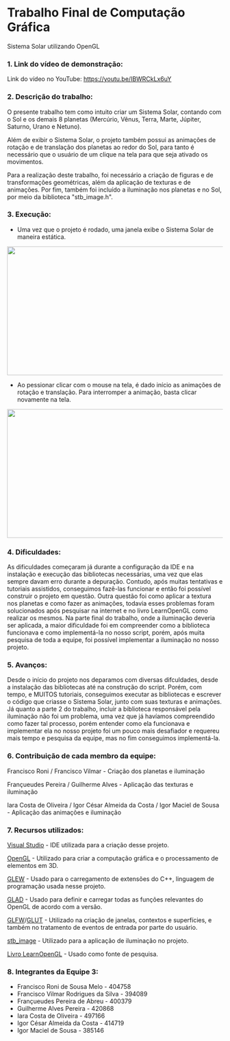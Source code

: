 # Trabalho Final de Computação Gráfica

Sistema Solar utilizando OpenGL

### 1. Link do vídeo de demonstração:

Link do vídeo no YouTube: https://youtu.be/IBWRCkLx6uY

### 2. Descrição do trabalho:

O presente trabalho tem como intuito criar um Sistema Solar, contando com o Sol e os demais 8 planetas (Mercúrio, Vênus, Terra, Marte, Júpiter, Saturno, Urano e Netuno).

Além de exibir o Sistema Solar, o projeto também possui as animações de rotação e de translação dos planetas ao redor do Sol, para tanto é necessário que o usuário de um clique na tela para que seja ativado os movimentos.

Para a realização deste trabalho, foi necessário a criação de figuras e de transformações geométricas, além da aplicação de texturas e de animações. Por fim, também foi incluído a iluminação nos planetas e no Sol, por meio da biblioteca "stb_image.h".

### 3. Execução:

- Uma vez que o projeto é rodado, uma janela exibe o Sistema Solar de maneira estática.

<img src="https://user-images.githubusercontent.com/58275584/179322529-80ce9b32-4352-4c74-83c5-00ce435b4d87.png"  width="800" height="300" />

- Ao pessionar clicar com o mouse na tela, é dado início as animações de rotação e translação. Para interromper a animação, basta clicar novamente na tela.

<img src="https://user-images.githubusercontent.com/58275584/179322600-31cf4775-31bd-403d-8aa2-919dfea54d4e.png"  width="800" height="300" />

### 4. Dificuldades:

As dificuldades começaram já durante a configuração da IDE e na instalação e execução das bibliotecas necessárias, uma vez que elas sempre davam erro durante a depuração. Contudo, após muitas tentativas e tutoriais assistidos, conseguimos fazê-las funcionar e então foi possível construir o projeto em questão. Outra questão foi como aplicar a textura nos planetas e como fazer as animações, todavia esses problemas foram solucionados após pesquisar na internet e no livro LearnOpenGL como realizar os mesmos. Na parte final do trabalho, onde a iluminação deveria ser aplicada, a maior dificuldade foi em compreender como a biblioteca funcionava e como implementá-la no nosso script, porém, após muita pesquisa de toda a equipe, foi possível implementar a iluminação no nosso projeto.

### 5. Avanços:

Desde o início do projeto nos deparamos com diversas difculdades, desde a instalação das bibliotecas até na construção do script. Porém, com tempo, e MUITOS tutoriais, conseguimos executar as bibliotecas e escrever o código que criasse o Sistema Solar, junto com suas texturas e animações. Já quanto a parte 2 do trabalho, incluir a biblioteca responsável pela iluminação não foi um problema, uma vez que já havíamos compreendido como fazer tal processo, porém entender como ela funcionava e implementar ela no nosso projeto foi um pouco mais desafiador e requereu mais tempo e pesquisa da equipe, mas no fim conseguimos implementá-la.

### 6. Contribuição de cada membro da equipe:

Francisco Roni / Francisco Vilmar - Criação dos planetas e iluminação

Françueudes Pereira / Guilherme Alves - Aplicação das texturas e iluminação

Iara Costa de Oliveira / Igor César Almeida da Costa / Igor Maciel de Sousa - Aplicação das animações e iluminação

### 7. Recursos utilizados:

[Visual Studio](https://visualstudio.microsoft.com/pt-br/vs/) - IDE utilizada para a criação desse projeto.

[OpenGL](https://www.opengl.org/) - Utilizado para criar a computação gráfica e o processamento de elementos em 3D.

[GLEW](http://glew.sourceforge.net/) - Usado para o carregamento de extensões do C++, linguagem de programação usada nesse projeto.

[GLAD](https://glad.dav1d.de/) - Usado para definir e carregar todas as funções relevantes do OpenGL de acordo com a versão.

[GLFW](https://www.glfw.org/)/[GLUT](https://www.opengl.org/resources/libraries/glut/glut_downloads.php) - Utilizado na criação de janelas, contextos e superfícies, e também no tratamento de eventos de entrada por parte do usuário.

[stb_image](https://github.com/nothings/stb/blob/master/stb_image.h) - Utilizado para a aplicação de iluminação no projeto.

[Livro LearnOpenGL](https://learnopengl.com/) - Usado como fonte de pesquisa.

### 8. Integrantes da Equipe 3:

- Francisco Roni de Sousa Melo - 404758
- Francisco Vilmar Rodrigues da Silva - 394089
- Françueudes Pereira de Abreu - 400379
- Guilherme Alves Pereira - 420868
- Iara Costa de Oliveira - 497166
- Igor César Almeida da Costa - 414719
- Igor Maciel de Sousa - 385146